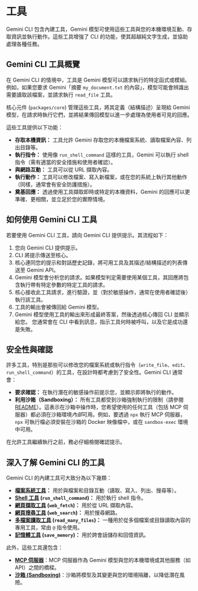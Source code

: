 # 工具

Gemini CLI 包含內建工具，Gemini 模型可使用這些工具與您的本機環境互動、存取資訊並執行動作。這些工具增強了 CLI 的功能，使其超越純文字生成，並協助處理各種任務。

## Gemini CLI 工具概覽

在 Gemini CLI 的情境中，工具是 Gemini 模型可以請求執行的特定函式或模組。例如，如果您要求 Gemini「摘要 `my_document.txt` 的內容」，模型可能會辨識出需要讀取該檔案，並請求執行 `read_file` 工具。

核心元件 (`packages/core`) 管理這些工具，將其定義（結構描述）呈現給 Gemini 模型，在請求時執行它們，並將結果傳回模型以進一步處理為使用者可見的回應。

這些工具提供以下功能：

- **存取本機資訊：** 工具允許 Gemini 存取您的本機檔案系統、讀取檔案內容、列出目錄等。
- **執行指令：** 使用像 `run_shell_command` 這樣的工具，Gemini 可以執行 shell 指令（需有適當的安全措施和使用者確認）。
- **與網路互動：** 工具可以從 URL 擷取內容。
- **執行動作：** 工具可以修改檔案、寫入新檔案，或在您的系統上執行其他動作（同樣，通常會有安全防護措施）。
- **奠基回應：** 透過使用工具擷取即時或特定的本機資料，Gemini 的回應可以更準確、更相關，並立足於您的實際情境。

## 如何使用 Gemini CLI 工具

若要使用 Gemini CLI 工具，請向 Gemini CLI 提供提示。其流程如下：

1. 您向 Gemini CLI 提供提示。
2. CLI 將提示傳送至核心。
3. 核心連同您的提示和對話歷史記錄，將可用工具及其描述/結構描述的列表傳送至 Gemini API。
4. Gemini 模型會分析您的請求。如果模型判定需要使用某個工具，其回應將包含執行帶有特定參數的特定工具的請求。
5. 核心接收此工具請求，進行驗證，並（對於敏感操作，通常在使用者確認後）執行該工具。
6. 工具的輸出會被傳回給 Gemini 模型。
7. Gemini 模型使用工具的輸出來形成最終答案，然後透過核心傳回 CLI 並顯示給您。
您通常會在 CLI 中看到訊息，指示工具何時被呼叫，以及它是成功還是失敗。

## 安全性與確認

許多工具，特別是那些可以修改您的檔案系統或執行指令（`write_file`、`edit`、`run_shell_command`）的工具，在設計時都考慮到了安全性。Gemini CLI 通常會：

- **要求確認：** 在執行潛在的敏感操作前提示您，並顯示即將執行的動作。
- **利用沙箱（Sandboxing）：** 所有工具都受到沙箱強制執行的限制（請參閱 [README](../../README.md#sandboxing)）。這表示在沙箱中操作時，您希望使用的任何工具（包括 MCP 伺服器）都必須在沙箱環境*內部*可用。例如，要透過 `npx` 執行 MCP 伺服器，`npx` 可執行檔必須安裝在沙箱的 Docker 映像檔中，或在 `sandbox-exec` 環境中可用。

在允許工具繼續執行之前，務必仔細檢閱確認提示。

## 深入了解 Gemini CLI 的工具

Gemini CLI 的內建工具可大致分為以下幾類：

- **[檔案系統工具](./file-system.md)：** 用於與檔案和目錄互動（讀取、寫入、列出、搜尋等）。
- **[Shell 工具](./shell.md) (`run_shell_command`)：** 用於執行 shell 指令。
- **[網頁擷取工具](./web-fetch.md) (`web_fetch`)：** 用於從 URL 擷取內容。
- **[網頁搜尋工具](./web-search.md) (`web_search`)：** 用於搜尋網路。
- **[多檔案讀取工具](./multi-file.md) (`read_many_files`)：** 一種用於從多個檔案或目錄讀取內容的專用工具，常由 `@` 指令使用。
- **[記憶體工具](./memory.md) (`save_memory`)：** 用於跨會話儲存和回憶資訊。

此外，這些工具還包含：

- **[MCP 伺服器](./mcp-server.md)**：MCP 伺服器作為 Gemini 模型與您的本機環境或其他服務（如 API）之間的橋樑。
- **[沙箱 (Sandboxing)](../sandbox.md)**：沙箱將模型及其變更與您的環境隔離，以降低潛在風險。